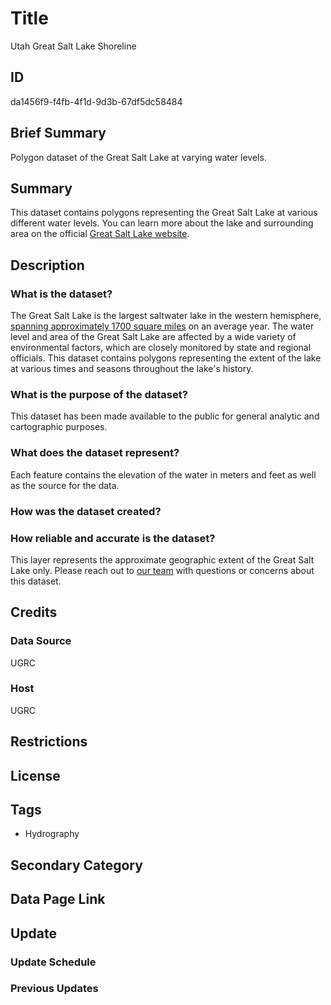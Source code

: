 # Title

Utah Great Salt Lake Shoreline

## ID

da1456f9-f4fb-4f1d-9d3b-67df5dc58484

## Brief Summary

Polygon dataset of the Great Salt Lake at varying water levels.

## Summary

This dataset contains polygons representing the Great Salt Lake at various different water levels. You can learn more about the lake and surrounding area on the official [Great Salt Lake website](https://greatsaltlake.utah.gov/).

## Description

### What is the dataset?

The Great Salt Lake is the largest saltwater lake in the western hemisphere, [spanning approximately 1700 square miles](https://geology.utah.gov/popular/great-salt-lake/commonly-asked-questions/#:~:text=At%204%2C200%20feet%20Great%20Salt,lowest%20level%20September%20to%20December.) on an average year. The water level and area of the Great Salt Lake are affected by a wide variety of environmental factors, which are closely monitored by state and regional officials. This dataset contains polygons representing the extent of the lake at various times and seasons throughout the lake's history.

### What is the purpose of the dataset?

This dataset has been made available to the public for general analytic and cartographic purposes.

### What does the dataset represent?

Each feature contains the elevation of the water in meters and feet as well as the source for the data.

<!--- Do the polygons in this dataset represent the extent of the lake at a particular time, or was the data collected all at once and the polygons just represent differing elevation levels? --->

### How was the dataset created?

<!--- Was this dataset derived from Lidar, or another source? --->

### How reliable and accurate is the dataset?

This layer represents the approximate geographic extent of the Great Salt Lake only. Please reach out to [our team](https://gis.utah.gov/contact/) with questions or concerns about this dataset.

<!--- Does this layer show the current extent of the lake, or is it a layer for historical reference? --->

## Credits

### Data Source

UGRC

### Host

UGRC

## Restrictions

## License

## Tags

- Hydrography

## Secondary Category

## Data Page Link

## Update

<!--- Unknown --->

### Update Schedule

### Previous Updates
